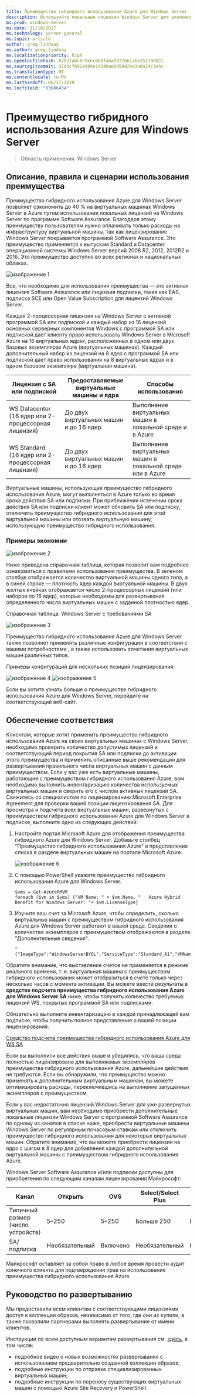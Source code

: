 ```yaml
---
title: Преимущество гибридного использования Azure для Windows Server
description: Используйте локальные лицензии Windows Server для экономии на виртуальных машинах Azure
ms.prod: windows-server
ms.date: 11/10/2017
ms.technology: server-general
ms.topic: article
author: greg-lindsay
ms.author: greg-lindsay
ms.localizationpriority: high
ms.openlocfilehash: 62821abc6c9eec660fa6af832bb1aba151708021
ms.sourcegitcommit: 3743cf691a984e1d140a04d50924a3a0a19c3e5c
ms.translationtype: HT
ms.contentlocale: ru-RU
ms.lasthandoff: 06/17/2019
ms.locfileid: "63686434"
---
```

# <a name="azure-hybrid-benefit-for-windows-server"></a>Преимущество гибридного использования Azure для Windows Server

>Область применения. Windows Server

## <a name="benefit-description-rules-and-use-cases"></a>Описание, правила и сценарии использования преимущества

Преимущество гибридного использования Azure для Windows Server позволяет сэкономить до 40 % на виртуальных машинах Windows Server в Azure путем использования локальных лицензий на Windows Server по программе Software Assurance.  Благодаря этому преимуществу пользователям нужно оплачивать только расходы на инфраструктуру виртуальной машины, так как лицензирование Windows Server покрывается программой Software Assurance.  Это преимущество применяется к выпускам Standard и Datacenter операционной системы Windows Server версий 2008 R2, 2012, 2012R2 и 2016.  Это преимущество доступно во всех регионах и национальных облаках.


![изображение 1](media/ahb01.png)

Все, что необходимо для использования преимущества — это активная лицензия Software Assurance или лицензия подписки, такая как EAS, подписка SCE или Open Value Subscription для лицензий Windows Server.  

Каждая 2-процессорная лицензия на Windows Server с активной программой SA или подпиской и каждый набор из 16 лицензий основных серверных компонентов Windows с программой SA или подпиской дает клиенту право использовать Windows Server в Microsoft Azure на 16 виртуальных ядрах, расположенных в одном или двух базовых экземплярах Azure (виртуальных машинах). Каждый дополнительный набор из лицензий на 8 ядер с программой SA или подпиской дает право использования на 8 виртуальных ядрах и в одном базовом экземпляре (виртуальная машина).

| Лицензия с SA или подпиской            | Предоставляемые виртуальные машины и ядра            | Способы использования                                |
|-----------------------------------------|----------------------------------|-----------------------------------------------------|
| WS Datacenter (16 ядер или 2-процессорная лицензия)  | До двух виртуальных машин и до 16 ядер | Выполнение виртуальных машин в локальной среде и в Azure  |
| WS Standard (16 ядер или 2-процессорная лицензия)    | До двух виртуальных машин и до 16 ядер | Выполнение виртуальных машин в локальной среде или в Azure |

Виртуальные машины, использующие преимущество гибридного использования Azure, могут выполняться в Azure только во время срока действия SA или подписки. При приближении истечении срока действия SA или подписки клиент может обновить SA или подписку, отключить преимущество гибридного использования для этой виртуальной машины или отозвать виртуальную машину, использующую преимущество гибридного использования. 

### <a name="savings-examples"></a>Примеры экономии 

![изображение 2](media/ahb02.png)
 
Ниже приведена справочная таблица, которая позволит вам подробнее ознакомиться с правилами использования преимущества. В зеленом столбце отображается количество виртуальной машины одного типа, а в синей строке — плотность ядер каждой виртуальной машины. В двух желтых ячейках отображается число 2-процессорных лицензий (или наборов по 16 ядер), которые необходимы для развертывания определенного числа виртуальных машин с заданной плотностью ядер. 

Справочная таблица: Windows Server с требованиями SA

![изображение 3](media/ahb03.png)
 
Преимущество гибридного использования Azure для Windows Server также позволяет применять различные конфигурации в соответствии с вашими потребностями , а также использовать сочетания виртуальных машин различных типов.

Примеры конфигураций для нескольких позиций лицензирования:

![изображение 4](media/ahb04.png)
![изображение 5](media/ahb05.png)

 
Если вы хотите узнать больше о преимуществе гибридного использования Azure для Windows Server, перейдите на соответствующий веб-сайт.

## <a name="how-to-maintain-compliance"></a>Обеспечение соответствия

Клиентам, которые хотят применить преимущество гибридного использования Azure на своих виртуальных машинах с Windows Server, необходимо проверить количество допустимых лицензий и соответствующий период покрытия SA или подписки до активации этого преимущества и применить описанные выше рекомендации для развертывания правильного числа виртуальных машин с данным преимуществом. Если у вас уже есть виртуальные машины, работающие с преимуществом гибридного использования Azure, вам необходимо выполнить инвентаризацию количества используемых виртуальных машин и сверить его с числом активных лицензий SA.  Свяжитесь со специалистом по лицензированию Microsoft Enterprise Agreement для проверки вашей позиции лицензирования SA.
Для просмотра и подсчета всех виртуальных машин, развернутых с преимуществом гибридного использования Azure для Windows Server в подписке, выполните одно из следующих действий:

1. Настройте портал Microsoft Azure для отображения преимущества гибридного Azure для Windows Server. Добавьте столбец "Преимущество гибридного использования Azure" в представление списка в разделе виртуальных машин на портале Microsoft Azure. 

    ![изображение 6](media/ahb06.png)

2.  С помощью PowerShell укажите преимущество гибридного использования Azure для Windows Server.

    ```
    $vms = Get-AzureRMVM 
    foreach ($vm in $vms) {"VM Name: " + $vm.Name, "   Azure Hybrid Benefit for Windows Server: "+ $vm.LicenseType}
    ```

3.  Изучите ваш счет за Microsoft Azure, чтобы определить, сколько виртуальных машин с преимуществом гибридного использования Azure для Windows Server работают в вашей среде. Сведения о количестве экземпляров с преимуществом отображаются в разделе "Дополнительные сведения".

    ```
    "{"ImageType":"WindowsServerBYOL","ServiceType":"Standard_A1","VMName":"","UsageType":"ComputeHR"}" 
    ```

Обратите внимание, что выставление счетов не применяется в режиме реального времени, т. е. виртуальная машина с преимуществом гибридного использования может отобразиться в счете только через несколько часов с момента активации.
Вы можете ввести результаты в **средстве подсчета преимущества гибридного использования Azure для Windows Server SA** ниже, чтобы получить количество требуемых лицензий WS, покрытых программой SA или подписками.

Обязательно выполните инвентаризацию в каждой принадлежащей вам подписке, чтобы получить полное представление о вашей позиции лицензирования.

[Средство подсчета преимущества гибридного использования Azure для WS SA](http://download.microsoft.com/download/7/1/2/712FEFF0-155C-4ABF-96C0-CE4EC4DB0516/Azure_Hybrid_Benefit_Windows_Server_SA_Count_Tool.xlsx)

Если вы выполнили все действия выше и убедились, что ваша среда полностью лицензирована для выполняемых экземпляров преимущества гибридного использования Azure, дальнейшие действия не требуются. Если вы обнаружили, что преимущество можно применять к дополнительным виртуальным машинам, вы можете оптимизировать расходы, переключившись на выполнение запущенных экземпляров с преимуществом.

Если у вас недостаточно лицензий Windows Server для уже развернутых виртуальных машин, вам необходимо приобрести дополнительные локальные лицензии Windows Server с программой Software Assurance по одному из каналов в списке ниже, приобрести виртуальные машины Windows Server по регулярным почасовым ставкам или отключить преимущество гибридного использования для некоторых виртуальных машин. Обратите внимание, что вы можете приобрести лицензии на ядро с шагом в 8 ядер для добавления каждой дополнительной виртуальной машины с преимуществом гибридного использования Azure. 

Windows Server Software Assurance и/или подписки доступны для приобретения по следующим каналам лицензирования Майкрософт:

| Канал                      | Открыть     | OVS      | Select/Select Plus  | MPSA       | EA/EAS   |
|------------------------------|----------|----------|-----------------------|-----------|----------|
| Типичный размер (число устройств)  | 5–250    | 5–250    | Больше 250                  | Больше 250      | Больше 500     |
| SA/подписка            | Необязательный | Включено | Необязательный              | Необязательный  | Включено |

Майкрософт оставляет за собой право в любое время провести аудит конечного клиента для подтверждения прав на использование преимущества гибридного использования Azure. 

## <a name="deployment-guidance"></a>Руководство по развертыванию 

Мы предоставили всем клиентам с соответствующими лицензиями доступ к коллекции образов, независимо от того, где они их купили, а также позволили партнерами выполнять развертывание от имени клиентов. 

Инструкции по всем доступным вариантам развертывания см. [здесь](https://azure.microsoft.com/pricing/hybrid-use-benefit/), в том числе: 
-   подробное видео о новых возможностях развертывания с использованием предварительно созданной коллекции образов;
-   подробные инструкции по отправке специализированных виртуальных машин; 
-   подробные инструкции по переносу существующих виртуальных машин с помощью Azure Site Recovery и PowerShell. 

